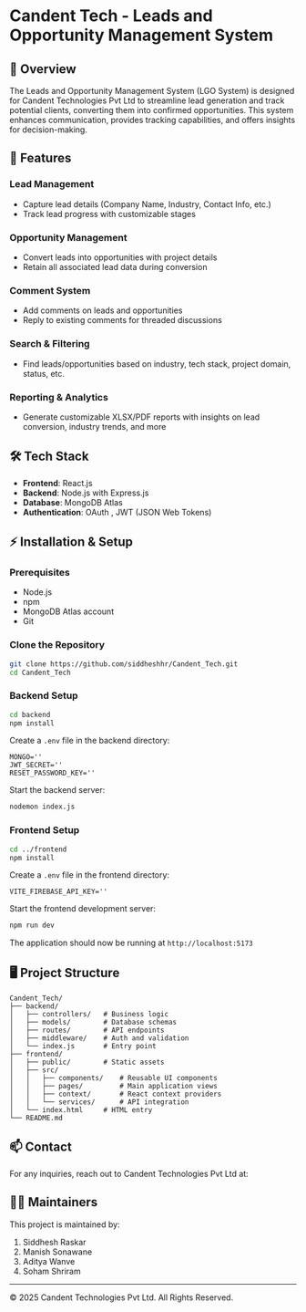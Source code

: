 # Candent Tech - Leads and Opportunity Management System

## 📌 Overview

The Leads and Opportunity Management System (LGO System) is designed for Candent Technologies Pvt Ltd to streamline lead generation and track potential clients, converting them into confirmed opportunities. This system enhances communication, provides tracking capabilities, and offers insights for decision-making.

## 🚀 Features

### Lead Management
- Capture lead details (Company Name, Industry, Contact Info, etc.)
- Track lead progress with customizable stages

### Opportunity Management
- Convert leads into opportunities with project details
- Retain all associated lead data during conversion

### Comment System
- Add comments on leads and opportunities
- Reply to existing comments for threaded discussions

### Search & Filtering
- Find leads/opportunities based on industry, tech stack, project domain, status, etc.

### Reporting & Analytics
- Generate customizable XLSX/PDF reports with insights on lead conversion, industry trends, and more

## 🛠 Tech Stack

- **Frontend**: React.js
- **Backend**: Node.js with Express.js
- **Database**: MongoDB Atlas
- **Authentication**: OAuth , JWT (JSON Web Tokens)

## ⚡ Installation & Setup

### Prerequisites
- Node.js
- npm 
- MongoDB Atlas account
- Git

### Clone the Repository
```bash
git clone https://github.com/siddheshhr/Candent_Tech.git
cd Candent_Tech
```

### Backend Setup
```bash
cd backend
npm install
```

Create a `.env` file in the backend directory:
```
MONGO=''
JWT_SECRET=''
RESET_PASSWORD_KEY=''
```

Start the backend server:
```bash
nodemon index.js
```

### Frontend Setup
```bash
cd ../frontend
npm install
```

Create a `.env` file in the frontend directory:
```
VITE_FIREBASE_API_KEY=''
```

Start the frontend development server:
```bash
npm run dev
```

The application should now be running at `http://localhost:5173`

## 🖥️ Project Structure

```
Candent_Tech/
├── backend/
│   ├── controllers/   # Business logic
│   ├── models/        # Database schemas
│   ├── routes/        # API endpoints
│   ├── middleware/    # Auth and validation
│   └── index.js       # Entry point
├── frontend/
│   ├── public/        # Static assets
│   ├── src/
│   │   ├── components/    # Reusable UI components
│   │   ├── pages/         # Main application views
│   │   ├── context/       # React context providers
│   │   └── services/      # API integration
│   └── index.html     # HTML entry
└── README.md
```

## 📫 Contact

For any inquiries, reach out to Candent Technologies Pvt Ltd at:


## 👨‍💻 Maintainers

This project is maintained by:

1. Siddhesh Raskar
2. Manish Sonawane
3. Aditya Wanve
4. Soham Shriram

---

&copy; 2025 Candent Technologies Pvt Ltd. All Rights Reserved.